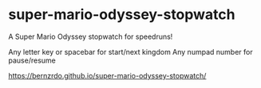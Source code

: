 # super-mario-odyssey-stopwatch
A Super Mario Odyssey stopwatch for speedruns!

Any letter key or spacebar for start/next kingdom
Any numpad number for pause/resume

https://bernzrdo.github.io/super-mario-odyssey-stopwatch/
